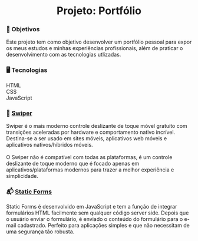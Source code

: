 <div align="center">
  <h1>Projeto: Portfólio</h1>
</div>

<div>
  <h3> 🎯 Objetivos </h3>

  <p> 
    Este projeto tem como objetivo desenvolver um portfólio pessoal para expor os meus estudos e minhas experiências profissionais,
    além de praticar o desenvolvimento com as tecnologias utlizadas.
  </p>
</div>

<div>
  <h3> 🖥 Tecnologias </h3>

  <p> 
    HTML <br>
    CSS <br>
    JavaScript
  </p>
</div>

<div>
  <h3> 🌌 <a href="https://swiperjs.com/">Swiper</a> </h3>

  <p> 
    Swiper é o mais moderno controle deslizante de toque móvel gratuito com transições aceleradas por hardware e comportamento nativo incrível. 
    Destina-se a ser usado em sites móveis, aplicativos web móveis e aplicativos nativos/híbridos móveis. <br><br>
    O Swiper não é compatível com todas as plataformas, é um controle deslizante de toque moderno que é focado apenas em aplicativos/plataformas modernos
    para trazer a melhor experiência e simplicidade.
  </p>
</div>

<div>
  <h3> 📬 <a href="https://www.staticforms.xyz/">Static Forms</a> </h3>

  <p> 
    Static Forms é desenvolvido em JavaScript e tem a função de integrar formulários HTML facilmente sem qualquer código server side. 
    Depois que o usuário enviar o formulário, é enviado o conteúdo do formulário para o e-mail cadastrado. 
    Perfeito para aplicações simples e que não necessitam de uma segurança tão robusta.
  </p>
</div>
